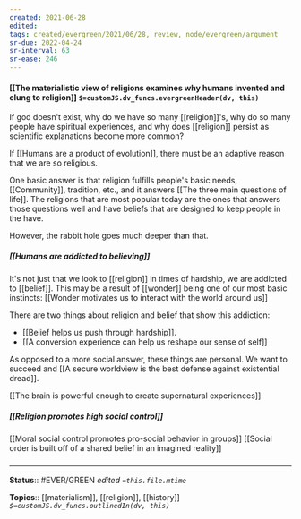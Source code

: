 ```yaml
---
created: 2021-06-28
edited: 
tags: created/evergreen/2021/06/28, review, node/evergreen/argument
sr-due: 2022-04-24
sr-interval: 63
sr-ease: 246
---
```


#### [[The materialistic view of religions examines why humans invented and clung to religion]] `$=customJS.dv_funcs.evergreenHeader(dv, this)`

If god doesn't exist,
why do we have so many [[religion]]'s,
why do so many people have spiritual experiences,
and why does [[religion]] persist as scientific explanations become more common?

If [[Humans are a product of evolution]], there must be an adaptive reason that we are so religious.

One basic answer is that
religion fulfills people's basic needs, [[Community]], tradition, etc., and it answers [[The three main questions of life]]. The religions that are most popular today are the ones that answers those questions well and have beliefs that are designed to keep people in the have. 

However, the rabbit hole goes much deeper than that.

##### [[Humans are addicted to believing]]
It's not just that we look to [[religion]] in times of hardship, we are addicted to [[belief]]. 
This may be a result of [[wonder]] being one of our most basic instincts:
[[Wonder motivates us to interact with the world around us]]

There are two things about religion and belief that show this addiction:
- [[Belief helps us push through hardship]].
- [[A conversion experience can help us reshape our sense of self]]

As opposed to a more social answer, these things are personal. We want to succeed and [[A secure worldview is the best defense against existential dread]].

[[The brain is powerful enough to create supernatural experiences]]

##### [[Religion promotes high social control]]
[[Moral social control promotes pro-social behavior in groups]]
[[Social order is built off of a shared belief in an imagined reality]]

### <hr class="footnote"/>

**Status**:: #EVER/GREEN 
*edited `=this.file.mtime`*

**Topics**:: [[materialism]], [[religion]], [[history]]
*`$=customJS.dv_funcs.outlinedIn(dv, this)`*

